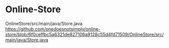 # Online-Store
OnlineStore/src/main/java/Store.java
https://github.com/onedoesnotsimply/online-store/blob/6f0ceffbc5a6321de827106a9128c55d4fd71509/OnlineStore/src/main/java/Store.java
